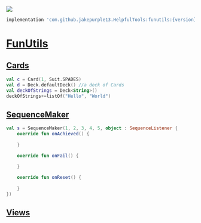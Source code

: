 [![](https://jitpack.io/v/jakepurple13/HelpfulTools.svg)](https://jitpack.io/#jakepurple13/HelpfulTools)
```gradle
implementation 'com.github.jakepurple13.HelpfulTools:funutils:{version}'
```

# [FunUtils](https://github.com/jakepurple13/HelpfulTools/blob/master/funutils/src/main/java/com/programmersbox/funutils)

## [Cards](https://github.com/jakepurple13/HelpfulTools/blob/master/funutils/src/main/java/com/programmersbox/funutils/cards)
```kotlin
val c = Card(1, Suit.SPADES)
val d = Deck.defaultDeck() //a deck of Cards
val deckOfStrings = Deck<String>()
deckOfStrings+=listOf("Hello", "World")
```

## [SequenceMaker](https://github.com/jakepurple13/HelpfulTools/blob/master/funutils/src/main/java/com/programmersbox/funutils/funutilities)
```kotlin
val s = SequenceMaker(1, 2, 3, 4, 5, object : SequenceListener {
    override fun onAchieved() {
        
    }   

    override fun onFail() {
    
    }

    override fun onReset() {
    
    }
})
```

## [Views](https://github.com/jakepurple13/HelpfulTools/blob/master/funutils/src/main/java/com/programmersbox/funutils/views)

